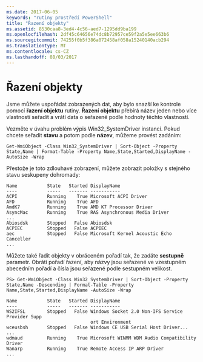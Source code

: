 ```yaml
---
ms.date: 2017-06-05
keywords: "rutiny prostředí PowerShell"
title: "Řazení objekty"
ms.assetid: 8530caa8-3ed4-4c56-aed7-1295dd9ba199
ms.openlocfilehash: 2df45c64656e74dc8b72957ce59f2a5e5ee663b6
ms.sourcegitcommit: 74255f0b5f386a072458af058a15240140acb294
ms.translationtype: MT
ms.contentlocale: cs-CZ
ms.lasthandoff: 08/03/2017
---
```

# <a name="sorting-objects"></a>Řazení objekty
Jsme můžete uspořádat zobrazených dat, aby bylo snazší ke kontrole pomocí **řazení objektu** rutiny. **Řazení objektu** přebírá název jeden nebo více vlastností seřadit a vrátí data o seřazené podle hodnoty těchto vlastností.

Vezměte v úvahu problém výpis Win32_SystemDriver instancí. Pokud chcete seřadit **stavu** a potom podle **název**, můžeme provést zadáním:

```
Get-WmiObject -Class Win32_SystemDriver | Sort-Object -Property State,Name | Format-Table -Property Name,State,Started,DisplayName -AutoSize -Wrap
```

Přestože je toto zdlouhavé zobrazení, můžete zobrazit položky s stejného stavu seskupeny dohromady:

```
Name           State   Started DisplayName
----           -----   ------- -----------
ACPI           Running    True Microsoft ACPI Driver
AFD            Running    True AFD
AmdK7          Running    True AMD K7 Processor Driver
AsyncMac       Running    True RAS Asynchronous Media Driver
...
Abiosdsk       Stopped   False Abiosdsk
ACPIEC         Stopped   False ACPIEC
aec            Stopped   False Microsoft Kernel Acoustic Echo Canceller
...
```

Můžete také řadit objekty v obráceném pořadí tak, že zadáte **sestupně** parametr. Obrátí pořadí řazení, aby názvy jsou seřazené ve vzestupném abecedním pořadí a čísla jsou seřazené podle sestupném velikost.

```
PS> Get-WmiObject -Class Win32_SystemDriver | Sort-Object -Property State,Name -Descending | Format-Table -Property Name,State,Started,DisplayName -AutoSize -Wrap

Name           State   Started DisplayName
----           -----   ------- -----------
WS2IFSL        Stopped   False Windows Socket 2.0 Non-IFS Service Provider Supp
                               ort Environment
wceusbsh       Stopped   False Windows CE USB Serial Host Driver...
...
wdmaud         Running    True Microsoft WINMM WDM Audio Compatibility Driver
Wanarp         Running    True Remote Access IP ARP Driver
...
```

